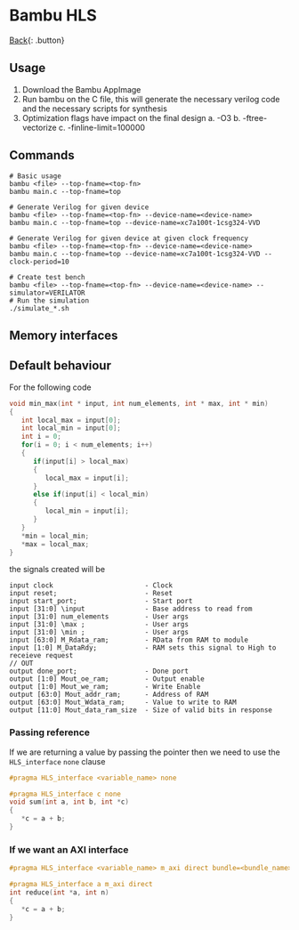 # Bambu HLS

[Back](../index.md#digital-design){: .button}

## Usage

1. Download the Bambu AppImage
2. Run bambu on the C file, this will generate the necessary verilog code and the necessary scripts for synthesis
3. Optimization flags have impact on the final design
    a. -O3
    b. -ftree-vectorize
    c. -finline-limit=100000

## Commands

```
# Basic usage
bambu <file> --top-fname=<top-fn>
bambu main.c --top-fname=top

# Generate Verilog for given device
bambu <file> --top-fname=<top-fn> --device-name=<device-name>
bambu main.c --top-fname=top --device-name=xc7a100t-1csg324-VVD

# Generate Verilog for given device at given clock frequency
bambu <file> --top-fname=<top-fn> --device-name=<device-name>
bambu main.c --top-fname=top --device-name=xc7a100t-1csg324-VVD --clock-period=10

# Create test bench
bambu <file> --top-fname=<top-fn> --device-name=<device-name> --simulator=VERILATOR
# Run the simulation
./simulate_*.sh

```

## Memory interfaces

## Default behaviour

For the following code

```c
void min_max(int * input, int num_elements, int * max, int * min)
{
   int local_max = input[0];
   int local_min = input[0];
   int i = 0;
   for(i = 0; i < num_elements; i++)
   {
      if(input[i] > local_max)
      {
         local_max = input[i];
      }
      else if(input[i] < local_min)
      {
         local_min = input[i];
      }
   }
   *min = local_min;
   *max = local_max;
}
```

the signals created will be 

```
input clock                       - Clock
input reset;                      - Reset
input start_port;                 - Start port
input [31:0] \input               - Base address to read from
input [31:0] num_elements         - User args
input [31:0] \max ;               - User args
input [31:0] \min ;               - User args
input [63:0] M_Rdata_ram;         - RData from RAM to module
input [1:0] M_DataRdy;            - RAM sets this signal to High to receieve request
// OUT
output done_port;                 - Done port
output [1:0] Mout_oe_ram;         - Output enable
output [1:0] Mout_we_ram;         - Write Enable
output [63:0] Mout_addr_ram;      - Address of RAM
output [63:0] Mout_Wdata_ram;     - Value to write to RAM
output [11:0] Mout_data_ram_size  - Size of valid bits in response
```

### Passing reference

If we are returning a value by passing the pointer then we need to use the `HLS_interface` `none` clause

```c
#pragma HLS_interface <variable_name> none
```

```c
#pragma HLS_interface c none
void sum(int a, int b, int *c)
{
   *c = a + b;
}
```

### If we want an AXI interface

```c
#pragma HLS_interface <variable_name> m_axi direct bundle=<bundle_name>
```

```c
#pragma HLS_interface a m_axi direct
int reduce(int *a, int n)
{
   *c = a + b;
}
